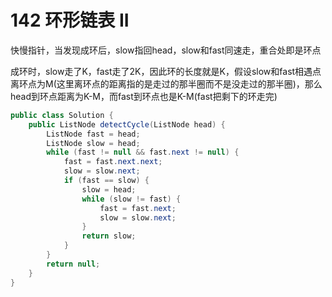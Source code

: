 # 142 环形链表 II

快慢指针，当发现成环后，slow指回head，slow和fast同速走，重合处即是环点

成环时，slow走了K，fast走了2K，因此环的长度就是K，假设slow和fast相遇点离环点为M(这里离环点的距离指的是走过的那半圈而不是没走过的那半圈)，那么head到环点距离为K-M，而fast到环点也是K-M(fast把剩下的环走完)

```java
public class Solution {
    public ListNode detectCycle(ListNode head) {
        ListNode fast = head;
        ListNode slow = head;
        while (fast != null && fast.next != null) {
            fast = fast.next.next;
            slow = slow.next;
            if (fast == slow) {
                slow = head;
                while (slow != fast) {
                    fast = fast.next;
                    slow = slow.next;
                }
                return slow;
            }
        }
        return null;
    }
}
```
